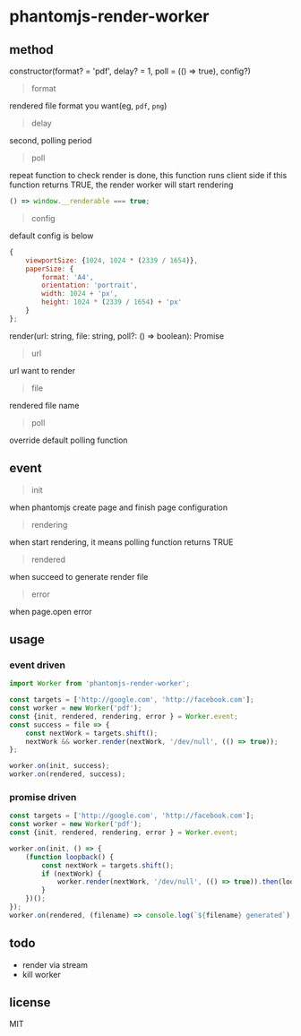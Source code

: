 phantomjs-render-worker
===

## method

constructor(format? = 'pdf', delay? = 1, poll = (() => true), config?)

> format

rendered file format you want(eg, `pdf`, `png`)

> delay

second, polling period

> poll

repeat function to check render is done,
this function runs client side
if this function returns TRUE, the render worker will start rendering

```js
() => window.__renderable === true;
```

>  config

default config is below

```js
{
    viewportSize: {1024, 1024 * (2339 / 1654)},
    paperSize: {
        format: 'A4',
        orientation: 'portrait',
        width: 1024 + 'px',
        height: 1024 * (2339 / 1654) + 'px'
    }
};
```

render(url: string, file: string, poll?: () => boolean): Promise

> url

url want to render

> file

rendered file name

> poll

override default polling function

## event

> init

when phantomjs create page and finish page configuration

> rendering

when start rendering, it means polling function returns TRUE

> rendered

when succeed to generate render file

> error

when page.open error

## usage

### event driven

```js
import Worker from 'phantomjs-render-worker';

const targets = ['http://google.com', 'http://facebook.com'];
const worker = new Worker('pdf');
const {init, rendered, rendering, error } = Worker.event;
const success = file => {
    const nextWork = targets.shift();
    nextWork && worker.render(nextWork, '/dev/null', (() => true));
};

worker.on(init, success);
worker.on(rendered, success);
```

### promise driven

```js
const targets = ['http://google.com', 'http://facebook.com'];
const worker = new Worker('pdf');
const {init, rendered, rendering, error } = Worker.event;

worker.on(init, () => {
    (function loopback() {
        const nextWork = targets.shift();
        if (nextWork) {
            worker.render(nextWork, '/dev/null', (() => true)).then(loopback);
        }
    })();
});
worker.on(rendered, (filename) => console.log(`${filename} generated`);
```

## todo

* render via stream
* kill worker

## license

MIT
